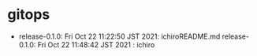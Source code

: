 # gitops
* release-0.1.0: Fri Oct 22 11:22:50 JST 2021: ichiroREADME.md release-0.1.0: Fri Oct 22 11:48:42 JST 2021 : ichiro

